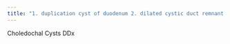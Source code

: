 ```yaml
---
title: "1. duplication cyst of duodenum 2. dilated cystic duct remnant 3. omental mesnenteric cyst 4. pancreatic pseudocyst 5. right renal cyst 6. hepatic cyst 7. aneurysm/pseudoaneurysm"
---
```

Choledochal Cysts DDx

